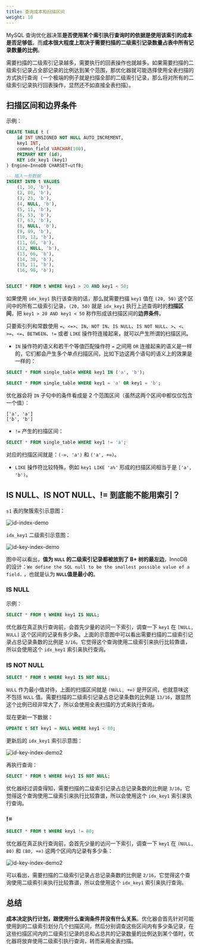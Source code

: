 ```yaml
---
title: 查询成本和扫描区间
weight: 10
---
```


MySQL 查询优化器决策**是否使用某个索引执行查询时的依据是使用该索引的成本是否足够低**，而**成本很大程度上取决于需要扫描的二级索引记录数量占表中所有记录数量的比例**。

需要扫描的二级索引记录越多，需要执行的回表操作也就越多。如果需要扫描的二级索引记录占全部记录的比例达到某个范围，那优化器就可能选择使用全表扫描的方式执行查询（一个极端的例子就是扫描全部的二级索引记录，那么将对所有的二级索引记录执行回表操作，显然还不如直接全表扫描）。

## 扫描区间和边界条件

示例：

```sql
CREATE TABLE t (
    id INT UNSIGNED NOT NULL AUTO_INCREMENT,
    key1 INT,
    common_field VARCHAR(100),
    PRIMARY KEY (id),
    KEY idx_key1 (key1)
) Engine=InnoDB CHARSET=utf8;

-- 插入一些数据
INSERT INTO t VALUES
    (1, 30, 'b'),
    (2, 80, 'b'),
    (3, 23, 'b'),
    (4, NULL, 'b'),
    (5, 11, 'b'),
    (6, 53, 'b'),
    (7, 63, 'b'),
    (8, NULL, 'b'),
    (9, 99, 'b'),
    (10, 12, 'b'),
    (11, 66, 'b'),
    (12, NULL, 'b'),
    (13, 66, 'b'),
    (14, 30, 'b'),
    (15, 11, 'b'),
    (16, 90, 'b');


SELECT * FROM t WHERE key1 > 20 AND key1 < 50;
```

如果使用 `idx_key1` 执行该查询的话，那么就需要扫描 `key1` 值在 `(20, 50)` 这个区间中的所有二级索引记录，`(20, 50)` 就是 `idx_key1` 执行上述查询时的**扫描区间**，把 `key1 > 20 AND key1 < 50` 称作形成该扫描区间的**边界条件**。

只要索引列和常数使用 `=`、`<=>`、`IN`、`NOT IN`、`IS NULL`、`IS NOT NULL`、`>`、`<`、`>=`、`<=`、`BETWEEN`、`!=` 或者 `LIKE` 操作符连接起来，就可以产生所谓的扫描区间。

- `IN` 操作符的语义和若干个等值匹配操作符 `=` 之间用 `OR` 连接起来的语义是一样的，它们都会产生多个单点扫描区间，比如下边这两个语句的语义上的效果是一样的：

```sql
SELECT * FROM single_table WHERE key1 IN ('a', 'b');

SELECT * FROM single_table WHERE key1 = 'a' OR key1 = 'b';
```

优化器会将 `IN` 子句中的条件看成是 2 个范围区间（虽然这两个区间中都仅仅包含一个值）：

```
['a', 'a']
['b', 'b']
```

- `!=` 产生的扫描区间：

```sql
SELECT * FROM single_table WHERE key1 != 'a';
```

对应的扫描区间就是：`(-∞, 'a')` 和 `('a', +∞)`。

- `LIKE` 操作符比较特殊，例如 `key1 LIKE 'a%'` 形成的扫描区间相当于是 `['a', 'b')`。

## IS NULL、IS NOT NULL、!= 到底能不能用索引？

`s1` 表的聚簇索引示意图：

![id-index-demo](https://raw.gitcode.com/shipengqi/illustrations/files/main/db/id-index-demo.png)

`idx_key1` 二级索引示意图：

![id-key-index-demo](https://raw.gitcode.com/shipengqi/illustrations/files/main/db/id-key-index-demo.png)

图中可以看出，**值为 `NULL` 的二级索引记录都被放到了 B+ 树的最左边**，InnoDB 的设计：`We define the SQL null to be the smallest possible value of a field.` ，也就是认为 **`NULL`值是最小的**。

### IS NULL

示例：

```sql
SELECT * FROM t WHERE key1 IS NULL;
```

优化器在真正执行查询前，会首先少量的访问一下索引，调查一下 `key1` 在 `[NULL, NULL]` 这个区间的记录有多少条。上面的示意图中可以看出需要扫描的二级索引记录占总记录条数的比例是 `3/16`。它觉得这个查询使用二级索引来执行比较靠谱，所以会使用这个 `idx_key1` 索引来执行查询。

### IS NOT NULL

```sql
SELECT * FROM t WHERE key1 IS NOT NULL;
```

`NULL` 作为最小值对待，上面的扫描区间就是 `(NULL, +∞)` 是开区间，也就意味这不包括 `NULL` 值。需要扫描的二级索引记录占总记录条数的比例是 `13/16`，跟显然这个比例已经非常大了，所以会使用全表扫描的方式来执行查询。

现在更新一下数据：

```sql
UPDATE t SET key1 = NULL WHERE key1 < 80;
```

更新后的 `idx_key1` 索引示意图：

![id-key-index-demo2](https://raw.gitcode.com/shipengqi/illustrations/files/main/db/id-key-index-demo2.png)

再执行查询：

```sql
SELECT * FROM t WHERE key1 IS NOT NULL;
```

优化器经过调查得知，需要扫描的二级索引记录占总记录条数的比例是 `3/16`，它觉得这个查询使用二级索引来执行比较靠谱，所以会使用这个 `idx_key1` 索引来执行查询。

### !=

```sql
SELECT * FROM t WHERE key1 != 80;
```

优化器在真正执行查询前，会首先少量的访问一下索引，调查一下 `key1` 在 `(NULL, 80)` 和 `(80, +∞)` 这两个区间内记录有多少条：

![id-key-index-demo2](https://raw.gitcode.com/shipengqi/illustrations/files/main/db/id-key-index-demo2.png)

可以看出，需要扫描的二级索引记录占总记录条数的比例是 `2/16`，它觉得这个查询使用二级索引来执行比较靠谱，所以会使用这个 `idx_key1` 索引来执行查询。


## 总结

**成本决定执行计划，跟使用什么查询条件并没有什么关系**。优化器会首先针对可能使用到的二级索引划分几个扫描区间，然后分别调查这些区间内有多少条记录，在这些扫描区间内的二级索引记录的总和占总共的记录数量的比例达到某个值时，优化器将放弃使用二级索引执行查询，转而采用全表扫描。